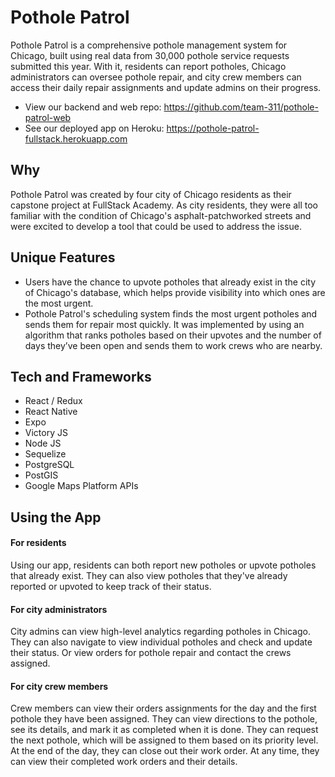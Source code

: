 # Pothole Patrol

Pothole Patrol is a comprehensive pothole management system for Chicago, built using real data from 30,000 pothole service requests submitted this year. With it, residents can report potholes, Chicago administrators can oversee pothole repair, and city crew members can access their daily repair assignments and update admins on their progress.

* View our backend and web repo: https://github.com/team-311/pothole-patrol-web
* See our deployed app on Heroku: https://pothole-patrol-fullstack.herokuapp.com

## Why

Pothole Patrol was created by four city of Chicago residents as their capstone project at FullStack Academy. As city residents, they were all too familiar with the condition of Chicago's asphalt-patchworked streets and were excited to develop a tool that could be used to address the issue. 

## Unique Features 

* Users have the chance to upvote potholes that already exist in the city of Chicago's database, which helps provide visibility into which ones are the most urgent. 
* Pothole Patrol's scheduling system finds the most urgent potholes and sends them for repair most quickly. It was implemented by using an algorithm that ranks potholes based on their upvotes and the number of days they’ve been open and sends them to work crews who are nearby. 

## Tech and Frameworks

* React / Redux
* React Native
* Expo 
* Victory JS 
* Node JS
* Sequelize 
* PostgreSQL
* PostGIS
* Google Maps Platform APIs 

## Using the App

#### For residents 

Using our app, residents can both report new potholes or upvote potholes that already exist. 
They can also view potholes that they've already reported or upvoted to keep track of their status. 

#### For city administrators 

City admins can view high-level analytics regarding potholes in Chicago. 
They can also navigate to view individual potholes and check and update their status. 
Or view orders for pothole repair and contact the crews assigned. 

#### For city crew members 

Crew members can view their orders assignments for the day and the first pothole they have been assigned. 
They can view directions to the pothole, see its details, and mark it as completed when it is done. 
They can request the next pothole, which will be assigned to them based on its priority level. 
At the end of the day, they can close out their work order. 
At any time, they can view their completed work orders and their details. 
